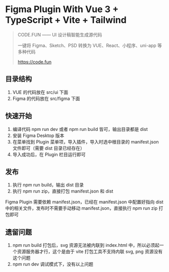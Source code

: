 # Figma Plugin With Vue 3 + TypeScript + Vite + Tailwind

> CODE.FUN —— UI 设计稿智能生成源代码
>
>一键将 Figma、Sketch、PSD 转换为 VUE、React、小程序、uni-app 等多种代码  
>
>https://code.fun



## 目录结构
1. VUE 的代码放在 src/ui 下面
2. Figma 的代码放在 src/figma 下面

## 快速开始
1. 编译代码 npm run dev 或者 npm run build 皆可，输出目录都是 dist
2. 安装 Figma Desktop 版本
3. 在菜单找到 Plugin 菜单项，导入插件，导入时选中根目录的 manifest.json 文件即可（需要 dist 目录已经存在）
4. 导入成功后，在 Plugin 栏目运行即可

## 发布
1. 执行 npm run build，输出 dist 目录
2. 执行 npm run zip，直接打包 manifest.json 和 dist

Figma Plugin 需要依赖 manifest.json，已经在 manifest.json 中配置好指向 dist 中的相关文件，发布时不需要手动移动 manifest.json，直接执行 npm run zip 打包即可

## 遗留问题
1. npm run build 打包后，svg 资源无法被内联到 index.html 中，所以必须起一个资源服务器才行，这个是由于 vite 打包工具不支持内联 svg, png 资源没有这个问题
2. npm run dev 调试模式下，没有以上问题